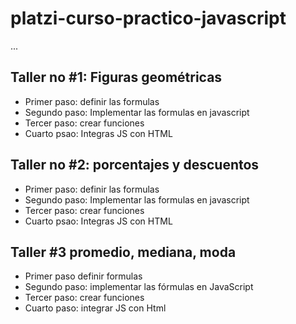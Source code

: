 # platzi-curso-practico-javascript

...

## Taller no #1: Figuras geométricas

- Primer paso: definir las formulas
- Segundo paso: Implementar las formulas en javascript
- Tercer paso: crear funciones
- Cuarto psao: Integras JS con HTML


## Taller no #2: porcentajes y descuentos

- Primer paso: definir las formulas
- Segundo paso: Implementar las formulas en javascript
- Tercer paso: crear funciones
- Cuarto psao: Integras JS con HTML


## Taller #3 promedio, mediana, moda

- Primer paso definir formulas
- Segundo paso: implementar las fórmulas en JavaScript
- Tercer paso: crear funciones
- Cuarto paso: integrar JS con Html

